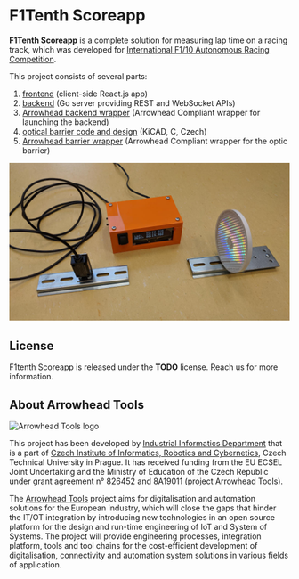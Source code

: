 # F1Tenth Scoreapp

**F1Tenth Scoreapp** is a complete solution for measuring lap time on a racing track, which was developed for [International F1/10 Autonomous Racing Competition](https://f1tenth.org/).

This project consists of several parts:
1. [frontend](./frontend/) (client-side React.js app)
2. [backend](./backend/) (Go server providing REST and WebSocket APIs)
3. [Arrowhead backend wrapper](./arrowhead/backend/) (Arrowhead Compliant wrapper for launching the backend)
4. [optical barrier code and design](./barrier/) (KiCAD, C, Czech)
5. [Arrowhead barrier wrapper](./barrier-arrowhead/) (Arrowhead Compliant wrapper for the optic barrier)

![Optical barrier based on Raspberry Pi Zero](doc/barrier.jpg)


## License

F1tenth Scoreapp is released under the **TODO** license. Reach us for more information.


## About Arrowhead Tools

<img src="https://www.eclipse.org/org/research/images/research/arrowheadtools.png" alt="Arrowhead Tools logo" width="150" />

This project has been developed by [Industrial Informatics Department](https://iid.ciirc.cvut.cz/) that is a part of [Czech Institute of Informatics, Robotics and Cybernetics](https://ciirc.cvut.cz/), Czech Technical University in Prague. It has received funding from the EU ECSEL Joint Undertaking and the Ministry of Education of the Czech Republic under grant agreement n° 826452 and 8A19011 (project Arrowhead Tools).

The [Arrowhead Tools](https://arrowhead.eu/arrowheadtools) project aims for digitalisation and automation solutions for the European industry, which will close the gaps that hinder the IT/OT integration by introducing new technologies in an open source platform for the design and run-time engineering of IoT and System of Systems. The project will provide engineering processes, integration platform, tools and tool chains for the cost-efficient development of digitalisation, connectivity and automation system solutions in various fields of application.
